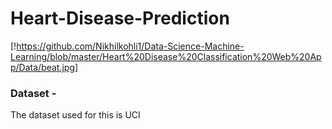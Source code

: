 # Heart-Disease-Prediction

[!https://github.com/Nikhilkohli1/Data-Science-Machine-Learning/blob/master/Heart%20Disease%20Classification%20Web%20App/Data/beat.jpg]


### Dataset - 

The dataset used for this is UCI 
